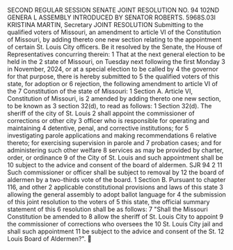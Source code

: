 SECOND REGULAR SESSION
SENATE JOINT RESOLUTION NO. 94
102ND GENERA L ASSEMBLY
INTRODUCED BY SENATOR ROBERTS.
5968S.03I KRISTINA MARTIN, Secretary
JOINT RESOLUTION
Submitting to the qualified voters of Missouri, an amendment to article VI of the Constitution of
Missouri, by adding thereto one new section relating to the appointment of certain St.
Louis City officers.
Be it resolved by the Senate, the House of Representatives concurring therein:
1 That at the next general election to be held in the
2 state of Missouri, on Tuesday next following the first Monday
3 in November, 2024, or at a special election to be called by
4 the governor for that purpose, there is hereby submitted to
5 the qualified voters of this state, for adoption or
6 rejection, the following amendment to article VI of the
7 Constitution of the state of Missouri:
1 Section A. Article VI, Constitution of Missouri, is
2 amended by adding thereto one new section, to be known as
3 section 32(d), to read as follows:
1 Section 32(d). The sheriff of the city of St. Louis
2 shall appoint the commissioner of corrections or other city
3 officer who is responsible for operating and maintaining
4 detentive, penal, and corrective institutions; for
5 investigating parole applications and making recommendations
6 relative thereto; for exercising supervision in parole and
7 probation cases; and for administering such other welfare
8 services as may be provided by charter, order, or ordinance
9 of the City of St. Louis and such appointment shall be
10 subject to the advice and consent of the board of aldermen.
SJR 94 2
11 Such commissioner or officer shall be subject to removal by
12 the board of aldermen by a two-thirds vote of the board.
1 Section B. Pursuant to chapter 116, and other
2 applicable constitutional provisions and laws of this state
3 allowing the general assembly to adopt ballot language for
4 the submission of this joint resolution to the voters of
5 this state, the official summary statement of this
6 resolution shall be as follows:
7 "Shall the Missouri Constitution be amended to
8 allow the sheriff of St. Louis City to appoint
9 the commissioner of corrections who oversees the
10 St. Louis City jail and shall such appointment
11 be subject to the advice and consent of the St.
12 Louis Board of Aldermen?".
